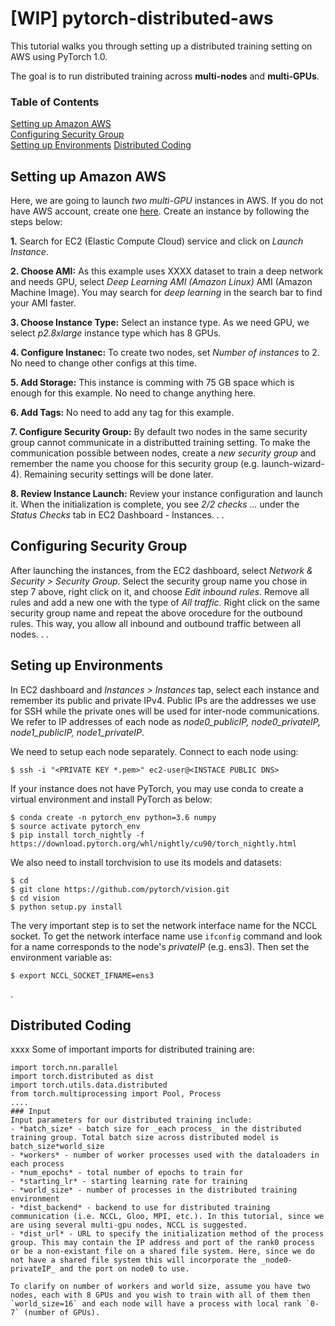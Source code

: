 # [WIP] pytorch-distributed-aws
This tutorial walks you through setting up a distributed training setting on AWS using PyTorch 1.0.

The goal is to run distributed training across **multi-nodes** and **multi-GPUs**.

### Table of Contents  
[Setting up Amazon AWS](#aws_setup)  
[Configuring Security Group](#security)  
[Setting up Environments](#env)
[Distributed Coding](#code)
<a name="aws_setup"/>


## Setting up Amazon AWS
Here, we are going to launch *two* *multi-GPU* instances in AWS. If you do not have AWS account, create one [here](https://aws.amazon.com/). Create an instance by following the steps below:

**1.** Search for EC2 (Elastic Compute Cloud) service and click on *Launch Instance*.

**2. Choose AMI:**  As this example uses XXXX dataset to train a deep network and needs GPU, select *Deep Learning AMI (Amazon Linux)* AMI (Amazon Machine Image). You may search for *deep learning* in the search bar to find your AMI faster.

**3. Choose Instance Type:** Select an instance type. As we need GPU, we select *p2.8xlarge* instance type which has 8 GPUs.

**4. Configure Instanec:** To create two nodes,  set *Number of instances* to 2. No need to change other configs at this time.

**5. Add Storage:** This instance is comming with 75 GB space which is enough for this example. No need to change anything here.

**6. Add Tags:** No need to add any tag for this example.

**7. Configure Security Group:** By default two nodes in the same security group cannot communicate in a distributted training setting. To make the communication possible between nodes, create a *new security group* and remember the name you choose for this security group (e.g. launch-wizard-4). Remaining security settings will be done later.

**8. Review Instance Launch:** Review your instance configuration and launch it. When the initialization is complete, you see *2/2 checks ...* under the *Status Checks* tab in EC2 Dashboard - Instances.
.
.
<a name="security"/>
## Configuring Security Group
After launching the instances, from the EC2 dashboard, select *Network & Security > Security Group*. Select the security group name you chose in step 7 above, right click on it, and choose *Edit  inbound rules*. Remove all rules and add a new one with the type of *All traffic*. Right click on the  same security group name and repeat the above orocedure for the outbound rules. This way, you allow all inbound and outbound traffic between all nodes.
.
.
<a name="env"/>
## Seting up Environments
In EC2 dashboard and *Instances > Instances* tap, select each instance and remember its public and private IPv4. Public IPs are the addresses we use for SSH while the private ones will be used for inter-node communications.
We refer to IP addresses of each node as *node0_publicIP, node0_privateIP, node1_publicIP, node1_privateIP*.

We need to setup each node separately. Connect to each node using:
```
$ ssh -i "<PRIVATE KEY *.pem>" ec2-user@<INSTACE PUBLIC DNS>
```
If your instance does not have PyTorch, you may use conda to create a virtual environment and install PyTorch as below:
```
$ conda create -n pytorch_env python=3.6 numpy
$ source activate pytorch_env
$ pip install torch_nightly -f https://download.pytorch.org/whl/nightly/cu90/torch_nightly.html
```
We also need to install torchvision to use its models and  datasets:
```
$ cd
$ git clone https://github.com/pytorch/vision.git
$ cd vision
$ python setup.py install
```
The very important step is to set the network interface name for the NCCL socket. To get the network interface name use `ifconfig` command and look for a name corresponds to the node's *privateIP* (e.g. ens3). Then  set the environment variable as:
```
$ export NCCL_SOCKET_IFNAME=ens3
```
.
<a name="code"/>
## Distributed Coding
xxxx
Some of important imports for distributed training are:
```
import torch.nn.parallel
import torch.distributed as dist
import torch.utils.data.distributed
from torch.multiprocessing import Pool, Process
....
### Input
Input parameters for our distributed training include:
- *batch_size* - batch size for _each process_ in the distributed training group. Total batch size across distributed model is batch_size*world_size
- *workers* - number of worker processes used with the dataloaders in each process
- *num_epochs* - total number of epochs to train for
- *starting_lr* - starting learning rate for training
- *world_size* - number of processes in the distributed training environment
- *dist_backend* - backend to use for distributed training communication (i.e. NCCL, Gloo, MPI, etc.). In this tutorial, since we are using several multi-gpu nodes, NCCL is suggested.
- *dist_url* - URL to specify the initialization method of the process group. This may contain the IP address and port of the rank0 process or be a non-existant file on a shared file system. Here, since we do not have a shared file system this will incorporate the _node0-privateIP_ and the port on node0 to use.
 
To clarify on number of workers and world size, assume you have two nodes, each with 8 GPUs and you wish to train with all of them then `world_size=16` and each node will have a process with local rank `0-7` (number of GPUs). 
